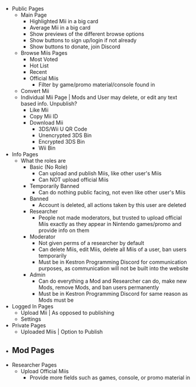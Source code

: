 - Public Pages
    - Main Page
        - Highlighted Mii in a big card
        - Average Mii in a big card
        - Show previews of the different browse options
        - Show buttons to sign up/login if not already
        - Show buttons to donate, join Discord
    - Browse Miis Pages
        - Most Voted
        - Hot List
        - Recent
        - Official Miis
            - Filter by game/promo material/console found in
    - Convert Mii
    - Individual Mii Page | Mods and User may delete, or edit any text based info. Unpublish?
        - Like Mii
        - Copy Mii ID
        - Download Mii
            - 3DS/Wii U QR Code
            - Unencrypted 3DS Bin
            - Encrypted 3DS Bin
            - Wii Bin
- Info Pages
    - What the roles are
        - Basic (No Role)
            - Can upload and publish Miis, like other user's Miis
            - Can NOT upload official Miis
        - Temporarily Banned
            - Can do nothing public facing, not even like other user's Miis
        - Banned
            - Account is deleted, all actions taken by this user are deleted
        - Researcher
            - People not made moderators, but trusted to upload official Miis exactly as they appear in Nintendo games/promo and provide info on them
        - Moderator
            - Not given perms of a researcher by default
            - Can delete Miis, edit Miis, delete all Miis of a user, ban users temporarily
            - Must be in Kestron Programming Discord for communication purposes, as communication will not be built into the website
        - Admin
            - Can do everything a Mod and Researcher can do, make new Mods, remove Mods, and ban users permanently
            - Must be in Kestron Programming Discord for same reason as Mods must be
- Logged In Pages
    - Upload Mii | As opposed to publishing
    - Settings
- Private Pages
    - Uploaded Miis | Option to Publish
- Mod Pages
    - 
- Researcher Pages
    - Upload Official Miis
        - Provide more fields such as games, console, or promo material in